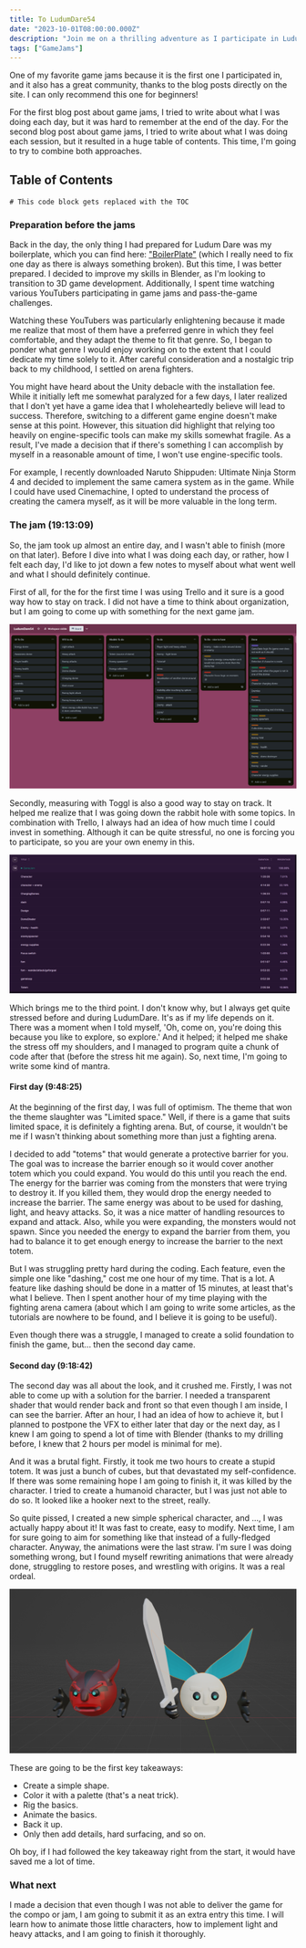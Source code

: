 ```yaml
---
title: To LudumDare54
date: "2023-10-01T08:00:00.000Z"
description: "Join me on a thrilling adventure as I participate in Ludum Dare 54, where I'll document the highs, lows, and creative process of creating a game in just 48 hours."
tags: ["GameJams"]
---
```


One of my favorite game jams because it is the first one I participated in, and it also has a great community, thanks to the blog posts directly on the site. I can only recommend this one for beginners!

For the first blog post about game jams, I tried to write about what I was doing each day, but it was hard to remember at the end of the day. For the second blog post about game jams, I tried to write about what I was doing each session, but it resulted in a huge table of contents. This time, I'm going to try to combine both approaches.

## Table of Contents

```toc
# This code block gets replaced with the TOC
```

### Preparation before the jams

Back in the day, the only thing I had prepared for Ludum Dare was my boilerplate, which you can find here: ["BoilerPlate"](https://github.com/Snory/GameJamBoilerplate) (which I really need to fix one day as there is always something broken). But this time, I was better prepared. I decided to improve my skills in Blender, as I'm looking to transition to 3D game development. Additionally, I spent time watching various YouTubers participating in game jams and pass-the-game challenges.

Watching these YouTubers was particularly enlightening because it made me realize that most of them have a preferred genre in which they feel comfortable, and they adapt the theme to fit that genre. So, I began to ponder what genre I would enjoy working on to the extent that I could dedicate my time solely to it. After careful consideration and a nostalgic trip back to my childhood, I settled on arena fighters.

You might have heard about the Unity debacle with the installation fee. While it initially left me somewhat paralyzed for a few days, I later realized that I don't yet have a game idea that I wholeheartedly believe will lead to success. Therefore, switching to a different game engine doesn't make sense at this point. However, this situation did highlight that relying too heavily on engine-specific tools can make my skills somewhat fragile. As a result, I've made a decision that if there's something I can accomplish by myself in a reasonable amount of time, I won't use engine-specific tools.

For example, I recently downloaded Naruto Shippuden: Ultimate Ninja Storm 4 and decided to implement the same camera system as in the game. While I could have used Cinemachine, I opted to understand the process of creating the camera myself, as it will be more valuable in the long term.

### The jam (19:13:09)

So, the jam took up almost an entire day, and I wasn't able to finish (more on that later). Before I dive into what I was doing each day, or rather, how I felt each day, I'd like to jot down a few notes to myself about what went well and what I should definitely continue.

First of all, for the for the first time I was using Trello and it sure is a good way how to stay on track. I did not have a time to think about organization, but I am going to come up with something for the next game jam.

![Trello](./Trello.png "Trello to do lists")

Secondly, measuring with Toggl is also a good way to stay on track. It helped me realize that I was going down the rabbit hole with some topics. In combination with Trello, I always had an idea of how much time I could invest in something. Although it can be quite stressful, no one is forcing you to participate, so you are your own enemy in this.

![Toggl](./Toggl.png "Toggl measurment")

Which brings me to the third point. I don't know why, but I always get quite stressed before and during LudumDare. It's as if my life depends on it. There was a moment when I told myself, 'Oh, come on, you're doing this because you like to explore, so explore.' And it helped; it helped me shake the stress off my shoulders, and I managed to program quite a chunk of code after that (before the stress hit me again). So, next time, I'm going to write some kind of mantra.


#### First day (9:48:25)

At the beginning of the first day, I was full of optimism. The theme that won the theme slaughter was "Limited space." Well, if there is a game that suits limited space, it is definitely a fighting arena. But, of course, it wouldn't be me if I wasn't thinking about something more than just a fighting arena.

I decided to add "totems" that would generate a protective barrier for you. The goal was to increase the barrier enough so it would cover another totem which you could expand. You would do this until you reach the end. The energy for the barrier was coming from the monsters that were trying to destroy it. If you killed them, they would drop the energy needed to increase the barrier. The same energy was about to be used for dashing, light, and heavy attacks. So, it was a nice matter of handling resources to expand and attack. Also, while you were expanding, the monsters would not spawn. Since you needed the energy to expand the barrier from them, you had to balance it to get enough energy to increase the barrier to the next totem.

But I was struggling pretty hard during the coding. Each feature, even the simple one like "dashing," cost me one hour of my time. That is a lot. A feature like dashing should be done in a matter of 15 minutes, at least that's what I believe. Then I spent another hour of my time playing with the fighting arena camera (about which I am going to write some articles, as the tutorials are nowhere to be found, and I believe it is going to be useful).

Even though there was a struggle, I managed to create a solid foundation to finish the game, but... then the second day came.

#### Second day (9:18:42)

The second day was all about the look, and it crushed me. Firstly, I was not able to come up with a solution for the barrier. I needed a transparent shader that would render back and front so that even though I am inside, I can see the barrier. After an hour, I had an idea of how to achieve it, but I planned to postpone the VFX to either later that day or the next day, as I knew I am going to spend a lot of time with Blender (thanks to my drilling before, I knew that 2 hours per model is minimal for me).

And it was a brutal fight. Firstly, it took me two hours to create a stupid totem. It was just a bunch of cubes, but that devastated my self-confidence. If there was some remaining hope I am going to finish it, it was killed by the character. I tried to create a humanoid character, but I was just not able to do so. It looked like a hooker next to the street, really.

So quite pissed, I created a new simple spherical character, and ..., I was actually happy about it! It was fast to create, easy to modify. Next time, I am for sure going to aim for something like that instead of a fully-fledged character.  Anyway, the animations were the last straw. I'm sure I was doing something wrong, but I found myself rewriting animations that were already done, struggling to restore poses, and wrestling with origins. It was a real ordeal.

![Blender](BlenderChar.png "Little bastards")

These are going to be the first key takeaways:

* Create a simple shape.
* Color it with a palette (that's a neat trick).
* Rig the basics.
* Animate the basics.
* Back it up.
* Only then add details, hard surfacing, and so on.

Oh boy, if I had followed the key takeaway right from the start, it would have saved me a lot of time. 

### What next

I made a decision that even though I was not able to deliver the game for the compo or jam, I am going to submit it as an extra entry this time. I will learn how to animate those little characters, how to implement light and heavy attacks, and I am going to finish it thoroughly. 
